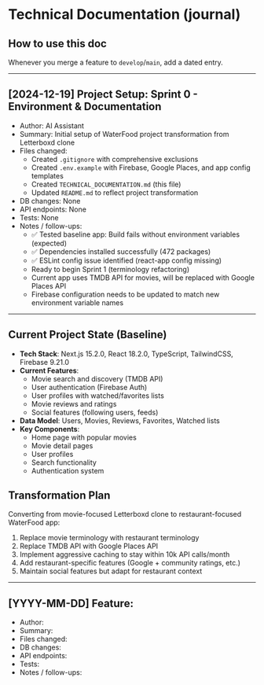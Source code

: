 # Technical Documentation (journal)

## How to use this doc
Whenever you merge a feature to `develop`/`main`, add a dated entry.

---

## [2024-12-19] Project Setup: Sprint 0 - Environment & Documentation
- Author: AI Assistant
- Summary: Initial setup of WaterFood project transformation from Letterboxd clone
- Files changed: 
  - Created `.gitignore` with comprehensive exclusions
  - Created `.env.example` with Firebase, Google Places, and app config templates
  - Created `TECHNICAL_DOCUMENTATION.md` (this file)
  - Updated `README.md` to reflect project transformation
- DB changes: None
- API endpoints: None
- Tests: None
- Notes / follow-ups: 
  - ✅ Tested baseline app: Build fails without environment variables (expected)
  - ✅ Dependencies installed successfully (472 packages)
  - ✅ ESLint config issue identified (react-app config missing)
  - Ready to begin Sprint 1 (terminology refactoring)
  - Current app uses TMDB API for movies, will be replaced with Google Places API
  - Firebase configuration needs to be updated to match new environment variable names

---

## Current Project State (Baseline)
- **Tech Stack**: Next.js 15.2.0, React 18.2.0, TypeScript, TailwindCSS, Firebase 9.21.0
- **Current Features**: 
  - Movie search and discovery (TMDB API)
  - User authentication (Firebase Auth)
  - User profiles with watched/favorites lists
  - Movie reviews and ratings
  - Social features (following users, feeds)
- **Data Model**: Users, Movies, Reviews, Favorites, Watched lists
- **Key Components**: 
  - Home page with popular movies
  - Movie detail pages
  - User profiles
  - Search functionality
  - Authentication system

## Transformation Plan
Converting from movie-focused Letterboxd clone to restaurant-focused WaterFood app:
1. Replace movie terminology with restaurant terminology
2. Replace TMDB API with Google Places API
3. Implement aggressive caching to stay within 10k API calls/month
4. Add restaurant-specific features (Google + community ratings, etc.)
5. Maintain social features but adapt for restaurant context

---

## [YYYY-MM-DD] Feature: <short title>
- Author:
- Summary:
- Files changed:
- DB changes:
- API endpoints:
- Tests:
- Notes / follow-ups:
